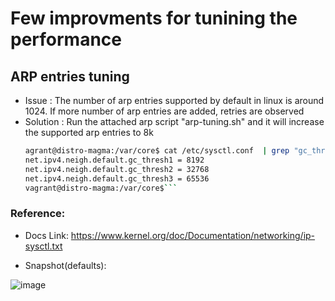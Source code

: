 # Few improvments for tunining the performance

## ARP entries tuning

* Issue : The number of arp entries supported by default in linux is around 1024.
          If more number of arp entries are added, retries are observed
* Solution : Run the attached arp script "arp-tuning.sh" and it will increase
             the supported arp entries to 8k
    ```bash
    agrant@distro-magma:/var/core$ cat /etc/sysctl.conf  | grep "gc_thresh"
    net.ipv4.neigh.default.gc_thresh1 = 8192
    net.ipv4.neigh.default.gc_thresh2 = 32768
    net.ipv4.neigh.default.gc_thresh3 = 65536
    vagrant@distro-magma:/var/core$```

### Reference:

* Docs Link: https://www.kernel.org/doc/Documentation/networking/ip-sysctl.txt 

* Snapshot(defaults): 

![image](https://user-images.githubusercontent.com/89975652/209125363-e257d6f1-23d7-4c20-82a4-feb0149e48cd.png)
